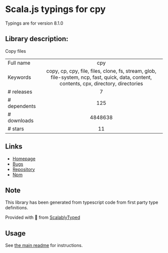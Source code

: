 
# Scala.js typings for cpy

Typings are for version 8.1.0

## Library description:
Copy files

|                    |                 |
| ------------------ | :-------------: |
| Full name          | cpy |
| Keywords           | copy, cp, cpy, file, files, clone, fs, stream, glob, file-system, ncp, fast, quick, data, content, contents, cpx, directory, directories |
| # releases         | 7 |
| # dependents       | 125 |
| # downloads        | 4848638 |
| # stars            | 11 |

## Links
- [Homepage](https://github.com/sindresorhus/cpy#readme)
- [Bugs](https://github.com/sindresorhus/cpy/issues)
- [Repository](https://github.com/sindresorhus/cpy)
- [Npm](https://www.npmjs.com/package/cpy)
    


## Note
This library has been generated from typescript code from first party type definitions.

Provided with :purple_heart: from [ScalablyTyped](https://github.com/oyvindberg/ScalablyTyped)

## Usage
See [the main readme](../../readme.md) for instructions.


